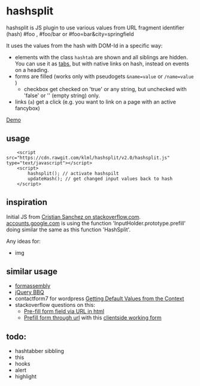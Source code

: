 hashsplit
=========

hashsplit is JS plugin to use various values from URL fragment identifier (hash) #foo , #foo/bar or #foo=bar&amp;city=springfield

It uses the values from the hash with DOM-Id in a specific way:

* elements with the class `hashtab` are shown and all siblings are hidden. You can use it as [tabs](http://www.jqueryrain.com/example/jquery-tabs/), but with native links on hash, instead on events on a heading. 
* forms are filled (works only with pseudogets `&name=value` or `/name=value` )
  * checkbox get checked on 'true' or any string, but unchecked with 'false' or '' (empty string) only.
* links (`a`) get a click (e.g. you want to link on a page with an active fancybox)

[Demo](http://klml.github.com/hashsplit/)

## usage

```
    <script src="https://cdn.rawgit.com/klml/hashsplit/v2.0/hashsplit.js" type="text/javascript"></script>
    <script>
        hashsplit(); // activate hashspilt
        updateHash(); // get changed input values back to hash
    </script>
```

## inspiration

Initial JS from [Cristian Sanchez on stackoverflow.com](http://stackoverflow.com/questions/3729150/retrieve-specific-hash-tags-value-from-url). [accounts.google.com](https://accounts.google.com/SignUpWithoutGmail#FirstName=John&LastName=Doe&EmailAddress=example@example.com) is using the function 'InputHolder.prototype.prefill' doing similar the same as this function 'HashSplit'.

Any ideas for:
* img

## similar usage 

* [formassembly](http://help.formassembly.com/knowledgebase/articles/340353-prefill-through-the-url)
* [jQuery BBQ](http://benalman.com/projects/jquery-bbq-plugin/)
* contactform7 for wordpress [Getting Default Values from the Context](http://contactform7.com/getting-default-values-from-the-context/)
* stackoverflow questions on this:
  * [Pre-fill form field via URL in html](http://stackoverflow.com/questions/14070105/pre-fill-form-field-via-url-in-html)
  * [Prefill form through url](http://stackoverflow.com/questions/29047386/prefill-form-through-url) with this [clientside working form](http://tumblr.followd.co.nz/login.php?email=masterofcoins)



## todo:

* hashtabber sibbling
* this
* hooks
* alert
* highlight
